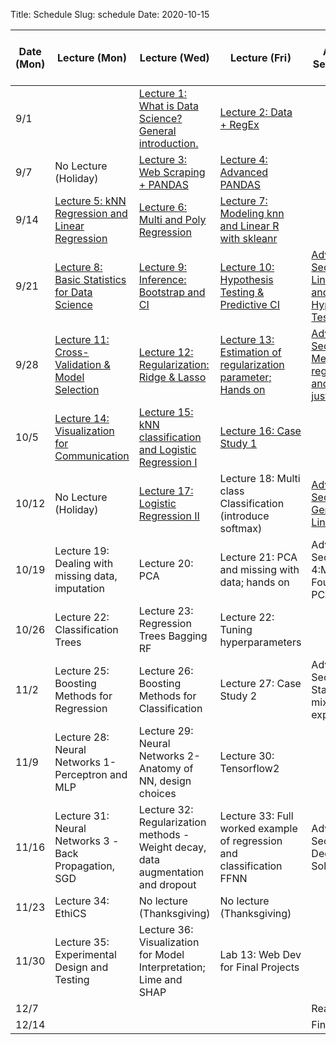 Title: Schedule
Slug: schedule
Date: 2020-10-15


|Date (Mon)|Lecture (Mon)|Lecture (Wed)|Lecture (Fri)|Advanced Section (Wed)|Assignment (R:Released Wed - D:Due Wed)|
|-----|-----|-----|-----|-----|-----|
|9/1||[Lecture 1: What is Data Science?  General introduction.]({filename}/lectures/lecture01/index.md)|[Lecture 2: Data + RegEx]({filename}/lectures/lecture02/index.md)||R:HW0|
|9/7|No Lecture (Holiday)|[Lecture 3: Web Scraping + PANDAS]({filename}/lectures/lecture03/index.md)|[Lecture 4: Advanced PANDAS]({filename}/lectures/lecture04/index.md)||R:HW1 - D:HW0|
|9/14|[Lecture 5: kNN Regression and Linear Regression]({filename}/lectures/lecture05/index.md)|[Lecture 6: Multi and Poly Regression]({filename}/lectures/lecture06/index.md)|[Lecture 7:  Modeling knn and Linear R with skleanr]({filename}/lectures/lecture07/index.md)| |R:HW2 - D:HW1|
|9/21|[Lecture 8: Basic Statistics for Data Science]({filename}/lectures/lecture08/index.md)|[Lecture 9: Inference: Bootstrap and CI]({filename}/lectures/lecture09/index.md)|[Lecture 10: Hypothesis Testing & Predictive CI]({filename}/lectures/lecture10/index.md)|[Advanced Section 1: Linear Algebra and Hypothesis Testing]({filename}/a-sections/a-section1/index.md)|R:HW3 - D:HW2|
|9/28|[Lecture 11: Cross-Validation & Model Selection]({filename}/lectures/lecture11/index.md)|[Lecture 12: Regularization: Ridge & Lasso]({filename}/lectures/lecture12/index.md)|[Lecture 13: Estimation of regularization parameter;  Hands on]({filename}/lectures/lecture13/index.md)|[Advanced Section 2: Methods of regularization and their justifications]({filename}/a-sections/a-section2/index.md)| Milestone 1|
|10/5|[Lecture 14:  Visualization for Communication]({filename}/lectures/lecture14/index.md)|[Lecture 15: kNN classification and Logistic Regression I]({filename}/lectures/lecture15/index.md)|[Lecture 16: Case Study 1]({filename}/lectures/lecture16/index.md)||R: HW4 (Individual) - D: HW3|
|10/12|No Lecture (Holiday)|[Lecture 17: Logistic Regression II]({filename}/lectures/lecture17/index.md)|Lecture 18: Multi class Classification (introduce softmax)|[Advanced Section 3: Generalized Linear Models]({filename}/a-sections/a-section3/index.md)| Milestone 2|
|10/19|Lecture 19:  Dealing with missing data, imputation|Lecture 20: PCA|Lecture 21: PCA and missing with data; hands on|Advanced Section 4:Mathematical Foundations of PCA|R:HW5 - D:HW4|
|10/26|Lecture 22: Classification Trees|Lecture 23: Regression Trees Bagging RF|Lecture 22: Tuning hyperparameters| |R:HW6 -  D:HW5|
|11/2|Lecture 25: Boosting Methods for Regression|Lecture 26: Boosting Methods for Classification|Lecture 27: Case Study 2|Advanced Section 5: Stacking and mixture of experts| |
|11/9|Lecture 28: Neural Networks 1-Perceptron and MLP|Lecture 29: Neural Networks 2-  Anatomy of NN, design choices|Lecture 30: Tensorflow2||R:HW7 (Individual) - D:HW6|
|11/16|Lecture 31: Neural Networks 3 -Back Propagation, SGD|Lecture 32: Regularization methods - Weight decay, data augmentation and dropout|Lecture 33:  Full worked example of regression and classification FFNN|Advanced Section 6: Deeper into Solvers| Milestone 3|
|11/23|Lecture 34: EthiCS|No lecture (Thanksgiving) |No lecture (Thanksgiving) || R:HW8 - D:HW7 |
|11/30|Lecture 35: Experimental Design and Testing|Lecture 36: Visualization for Model Interpretation; Lime and SHAP|Lab 13: Web Dev for Final Projects||D: HW8|
|12/7||||Reading Period||
|12/14||||Finals Week||
